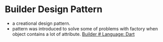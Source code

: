 # Builder Design Pattern
- a creational design pattern.
- pattern was introduced to solve some of problems with factory when object contains a lot of attribute.
[Builder  # Language: Dart ](https://github.com/ElhamFadel/Design-Patterns-Examples/blob/1-builder-pattern/README.md)